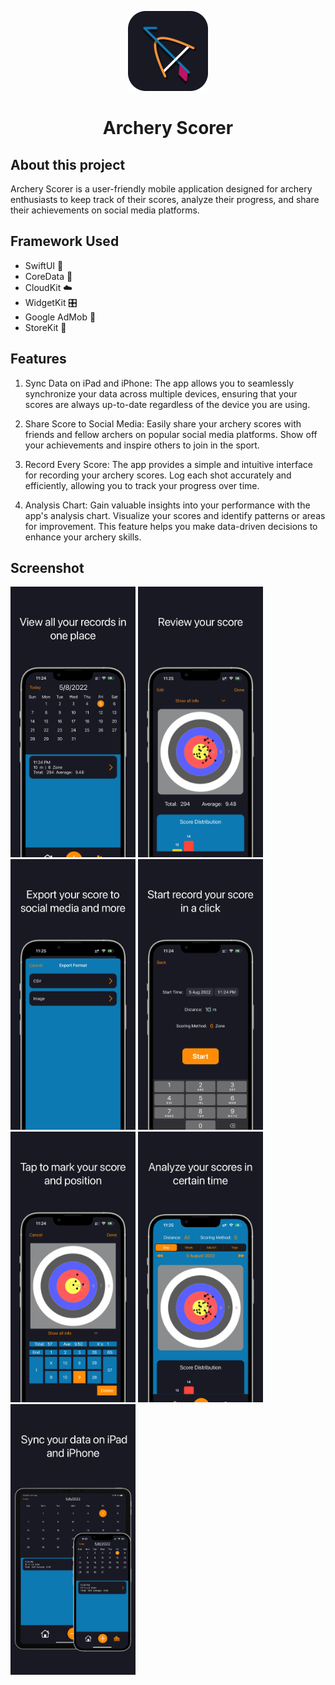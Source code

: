 <p align="center">
    <img src="images/Icon.png" alt="App icon" height="128">
    <h1 align="center">Archery Scorer</h1>
</p>

## About this project
Archery Scorer is a user-friendly mobile application designed for archery enthusiasts to keep track of their scores, analyze their progress, and share their achievements on social media platforms.

## Framework Used
- SwiftUI 📱
- CoreData 💾
- CloudKit ☁️
- WidgetKit 🎛️
- Google AdMob 📣
- StoreKit 🧾

## Features
1. Sync Data on iPad and iPhone: The app allows you to seamlessly synchronize your data across multiple devices, ensuring that your scores are always up-to-date regardless of the device you are using.

2. Share Score to Social Media: Easily share your archery scores with friends and fellow archers on popular social media platforms. Show off your achievements and inspire others to join in the sport.

3. Record Every Score: The app provides a simple and intuitive interface for recording your archery scores. Log each shot accurately and efficiently, allowing you to track your progress over time.

4. Analysis Chart: Gain valuable insights into your performance with the app's analysis chart. Visualize your scores and identify patterns or areas for improvement. This feature helps you make data-driven decisions to enhance your archery skills.

## Screenshot
<p>
    <img src="images/Connect_iPhone_6.5_1.png" width="200"/>
    <img src="images/Connect_iPhone_6.5_2.png" width="200"/>
    <img src="images/Connect_iPhone_6.5_3.png" width="200"/>
    <img src="images/Connect_iPhone_6.5_4.png" width="200"/>
    <img src="images/Connect_iPhone_6.5_5.png" width="200"/>
    <img src="images/Connect_iPhone_6.5_6.png" width="200"/>
    <img src="images/Connect_iPhone_6.5_7.png" width="200"/>
</p>
